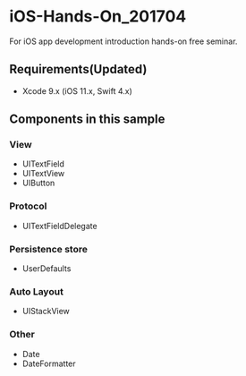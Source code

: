 # iOS-Hands-On_201704
For iOS app development introduction hands-on free seminar.

## Requirements(Updated)
- Xcode 9.x (iOS 11.x, Swift 4.x)

## Components in this sample
### View
- UITextField
- UITextView
- UIButton

### Protocol
- UITextFieldDelegate

### Persistence store
- UserDefaults

### Auto Layout
- UIStackView

### Other
- Date
- DateFormatter

